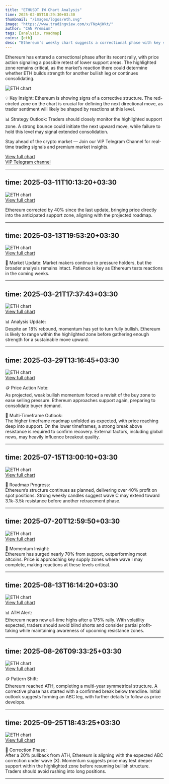 ```yaml
---
title: "ETHUSDT 1W Chart Analysis"
time: 2025-02-05T18:29:30+03:30
thumbnail: "/images/logos/eth.svg"
image: "https://www.tradingview.com/x/FNpAjWkt/"
author: "CAN Premium"
tags: [analysis, roadmap]
coins: [eth]
desc: "Ethereum’s weekly chart suggests a correctional phase with key support levels in focus before the next potential move."
---
```


Ethereum has entered a correctional phase after its recent rally, with price action signaling a possible retest of lower support areas. The highlighted zone remains critical, as the market’s reaction there could determine whether ETH builds strength for another bullish leg or continues consolidating.

![ETH chart](https://www.tradingview.com/x/FNpAjWkt/)  

💡 Key Insight:
Ethereum is showing signs of a corrective structure. The red-circled zone on the chart is crucial for defining the next directional move, as trader sentiment will likely be shaped by reactions at this level.  

📊 Strategy Outlook: 
Traders should closely monitor the highlighted support zone. A strong bounce could initiate the next upward move, while failure to hold this level may signal extended consolidation.  

Stay ahead of the crypto market — Join our VIP Telegram Channel for real-time trading signals and premium market insights.

[View full chart](https://www.tradingview.com/x/FNpAjWkt/)  
[VIP Telegram channel](https://t.me/+2znhsiCGpI81MzQ0)

---
time: 2025-03-11T10:13:20+03:30
---

![ETH chart](https://www.tradingview.com/x/nybvwCdQ/)  
[View full chart](https://www.tradingview.com/x/nybvwCdQ/)  

Ethereum corrected by 40% since the last update, bringing price directly into the anticipated support zone, aligning with the projected roadmap.  

---
time: 2025-03-13T19:53:20+03:30
---

![ETH chart](https://www.tradingview.com/x/nybvwCdQ/)  
[View full chart](https://www.tradingview.com/x/nybvwCdQ/)  

🔎 Market Update: 
Market makers continue to pressure holders, but the broader analysis remains intact. Patience is key as Ethereum tests reactions in the coming weeks.  

---
time: 2025-03-21T17:37:43+03:30
---

![ETH chart](https://www.tradingview.com/x/nybvwCdQ/)  
[View full chart](https://www.tradingview.com/x/nybvwCdQ/)  

📊 Analysis Update:  
Despite an 18% rebound, momentum has yet to turn fully bullish. Ethereum is likely to range within the highlighted zone before gathering enough strength for a sustainable move upward.  

---
time: 2025-03-29T13:16:45+03:30
---

![ETH chart](https://www.tradingview.com/x/TkQlvdpQ/)  
[View full chart](https://www.tradingview.com/x/TkQlvdpQ/)  

🪙 Price Action Note:  
As projected, weak bullish momentum forced a revisit of the buy zone to ease selling pressure. Ethereum approaches support again, preparing to consolidate buyer demand.  

🚀 Multi-Timeframe Outlook:  
The higher timeframe roadmap unfolded as expected, with price reaching deep into support. On the lower timeframes, a strong break above resistance is required to confirm recovery. External factors, including global news, may heavily influence breakout quality.  

---
time: 2025-07-15T13:00:10+03:30
---

![ETH chart](https://www.tradingview.com/x/2xHSzsbX/)  
[View full chart](https://www.tradingview.com/x/2xHSzsbX/)  

📌 Roadmap Progress:  
Ethereum’s structure continues as planned, delivering over 40% profit on spot positions. Strong weekly candles suggest wave C may extend toward 3.1k–3.5k resistance before another retracement phase.  

---
time: 2025-07-20T12:59:50+03:30
---

![ETH chart](https://www.tradingview.com/x/lWqN9owP/)  
[View full chart](https://www.tradingview.com/x/lWqN9owP/)  

🔎 Momentum Insight:  
Ethereum has surged nearly 70% from support, outperforming most altcoins. Price is approaching key supply zones where wave I may complete, making reactions at these levels critical.  

---
time: 2025-08-13T16:14:20+03:30
---

![ETH chart](https://www.tradingview.com/x/r2ZuQQK8/)  
[View full chart](https://www.tradingview.com/x/r2ZuQQK8/)  

📊 ATH Alert:  
Ethereum nears new all-time highs after a 175% rally. With volatility expected, traders should avoid blind shorts and consider partial profit-taking while maintaining awareness of upcoming resistance zones.  

---
time: 2025-08-26T09:33:25+03:30
---

![ETH chart](https://www.tradingview.com/x/yh6GuKum/)  
[View full chart](https://www.tradingview.com/x/yh6GuKum//)  

🪙 Pattern Shift:  
Ethereum reached ATH, completing a multi-year symmetrical structure. A corrective phase has started with a confirmed break below trendline. Initial outlook suggests forming an ABC leg, with further details to follow as price develops.  

---
time: 2025-09-25T18:43:25+03:30
---

![ETH chart](https://www.tradingview.com/x/tR1Hvrj9/)  
[View full chart](https://www.tradingview.com/x/tR1Hvrj9/)  

📌 Correction Phase:  
After a 20% pullback from ATH, Ethereum is aligning with the expected ABC correction under wave (X). Momentum suggests price may test deeper support within the highlighted zone before resuming bullish structure. Traders should avoid rushing into long positions.  

---